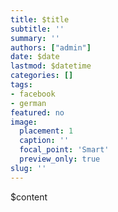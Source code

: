 ```yaml
---
title: $title
subtitle: ''
summary: ''
authors: ["admin"]
date: $date
lastmod: $datetime
categories: []
tags:
- facebook
- german
featured: no
image:
  placement: 1
  caption: ''
  focal_point: 'Smart'
  preview_only: true
slug: ''
---
```

$content
